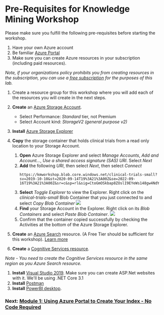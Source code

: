 # Pre-Requisites for Knowledge Mining Workshop

Please make sure you fulfill the following pre-requisites before starting the workshop.

1.	Have your own Azure account 
1.	Be familiar [Azure Portal](https://portal.azure.com)
1.	Make sure you can create Azure resources in your subscription (including paid resources).

  *Note, if your organizations policy prohibits you from creating resources in the subscription, you can use a [free subscription](https://signup.azure.com) for the purposes of this lab.*

1. Create a resource group for this workshop where you will add each of the resources you will create in the next steps.
1. **Create** an [Azure Storage Account](https://docs.microsoft.com/en-us/azure/storage/common/storage-quickstart-create-account?tabs=azure-portal).
    * Select Performance: *Standard* tier, not Premium
    * Select Account kind: *StorageV2 (general purpose v2)*
1. **Install** [Azure Storage Explorer](https://azure.microsoft.com/en-us/features/storage-explorer/)
1. **Copy** the storage container that holds clinical trials from a read only location to your Storage Account.
    1. **Open** Azure Storage Explorer and select *Manage Accounts*, *Add and Account...*, *Use a shared access signature (SAS) URI*. Select *Next*
    1. **Add** the following *URI*, then select *Next*, then select *Connect*
        ```
        https://kmworkshop.blob.core.windows.net/clinical-trials-small?sv=2019-10-10&st=2020-09-14T19%3A21%3A00Z&se=2022-09-16T19%3A21%3A00Z&sr=c&sp=rl&sig=CtoGmOSkbap8ZOslI9EYeWs148gw4NdYpynU0Eyoj4s%3D
        ```
    1. **Select** *Toggle Explorer* to view the Explorer. Right click on the *clinical-trials-small* Blob Container that you just connected to and select *Copy Blob Container*
        ![](images/copyblobcontainer.png)
    1. **Find** your Storage Account in the Explorer. Right click on its *Blob Containers* and select *Paste Blob Container*.
        ![](images/pasteblobcontainer.png)
    1. Confirm that the container copied successfully by checking the Activities at the bottom of the Azure Storage Explorer.
1.	**Create** an [Azure Search](https://docs.microsoft.com/en-us/azure/search/search-create-service-portal) resource. (A Free Tier should be sufficient for this workshop).
[Learn more](https://docs.microsoft.com/en-us/azure/search/search-sku-tier)

1.	**Create** a [Cognitive Services resource](https://docs.microsoft.com/en-us/azure/cognitive-services/cognitive-services-apis-create-account?tabs=multiservice%2Cwindows).

  *Note - You need to create the Cognitive Services resource in the same region as you Azure Search resource.*

1.	**Install** [Visual Studio 2019](https://visualstudio.microsoft.com/downloads/). Make sure you can create ASP.Net websites with it. We'll be using .NET Core 3.1
1. **Install** [Postman](https://www.getpostman.com/)
1. **Install** [PowerBI desktop](https://powerbi.microsoft.com/en-us/desktop/).

### Next: [Module 1: Using Azure Portal to Create Your Index - No Code Required](Module&#32;1.md)
